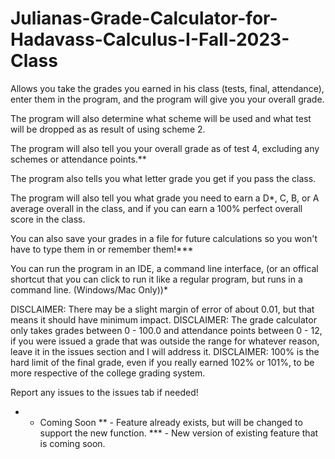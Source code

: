 # Julianas-Grade-Calculator-for-Hadavass-Calculus-I-Fall-2023-Class

Allows you take the grades you earned in his class (tests, final, attendance), enter them in the program, and the program will give you your overall grade.

The program will also determine what scheme will be used and what test will be dropped as as result of using scheme 2.

The program will also tell you your overall grade as of test 4, excluding any schemes or attendance points.**

The program also tells you what letter grade you get if you pass the class.

The program will also tell you what grade you need to earn a D*, C, B, or A average overall in the class, and if you can earn a 100% perfect overall score in the class.

You can also save your grades in a file for future calculations so you won't have to type them in or remember them!***

You can run the program in an IDE, a command line interface, (or an offical shortcut that you can click to run it like a regular program, but runs in a command line. (Windows/Mac Only))*

DISCLAIMER: There may be a slight margin of error of about 0.01, but that means it should have minimum impact. 
DISCLAIMER: The grade calculator only takes grades between 0 - 100.0 and attendance points between 0 - 12, if you were issued a grade that was outside the range for whatever reason, leave it in the issues section and I will address it. 
DISCLAIMER: 100% is the hard limit of the final grade, even if you really earned 102% or 101%, to be more respective of the college grading system.

Report any issues to the issues tab if needed!

* - Coming Soon
** - Feature already exists, but will be changed to support the new function.
*** - New version of existing feature that is coming soon.
